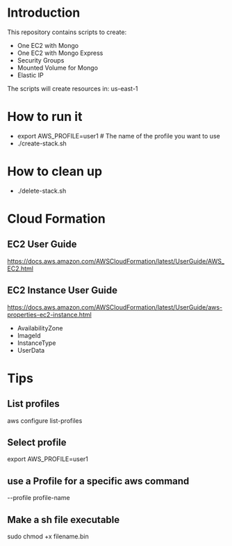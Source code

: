 # Introduction

This repository contains scripts to create:
- One EC2 with Mongo
- One EC2 with Mongo Express
- Security Groups
- Mounted Volume for Mongo
- Elastic IP

The scripts will create resources in: us-east-1

# How to run it
- export AWS_PROFILE=user1 # The name of the profile you want to use
- ./create-stack.sh

# How to clean up
- ./delete-stack.sh

# Cloud Formation

## EC2 User Guide
https://docs.aws.amazon.com/AWSCloudFormation/latest/UserGuide/AWS_EC2.html

## EC2 Instance User Guide
https://docs.aws.amazon.com/AWSCloudFormation/latest/UserGuide/aws-properties-ec2-instance.html

- AvailabilityZone
- ImageId
- InstanceType
- UserData

# Tips

## List profiles
 aws configure list-profiles

## Select profile
export AWS_PROFILE=user1

## use a Profile for a specific aws command
--profile profile-name

## Make a sh file executable
sudo chmod +x filename.bin